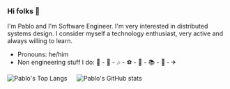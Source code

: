 ### Hi folks 👋

I'm Pablo and I'm Software Engineer. I'm very interested in distributed systems design. I consider myself a technology enthusiast, very active and always willing to learn.

- Pronouns: he/him
- Non engineering stuff I do: 🎸 - 🎹 - 🎶 - ⚽ - 🌱 - 📚 - 🍳 - ✈

![Pablo's Top Langs](https://github-readme-stats.vercel.app/api/top-langs/?username=pablocom&hide=java,c%2B%2B,css,javascript,html&theme=tokyonight)
&emsp;
![Pablo's GitHub stats](https://github-readme-stats.vercel.app/api?username=pablocom&theme=tokyonight)

<!--
![Pablocom's github stats](https://github-readme-stats.vercel.app/api?username=pablocom&show_icons=true&hide_border=true)


**pablocom/pablocom** is a ✨ _special_ ✨ repository because its `README.md` (this file) appears on your GitHub profile.

Here are some ideas to get you started:

- 🔭 I’m currently working on ...
- 👯 I’m looking to collaborate on ...
- 🤔 I’m looking for help with ...

- 📫 How to reach me: ...
- 😄 Pronouns: ...
- ⚡ Fun fact: ...
-->
